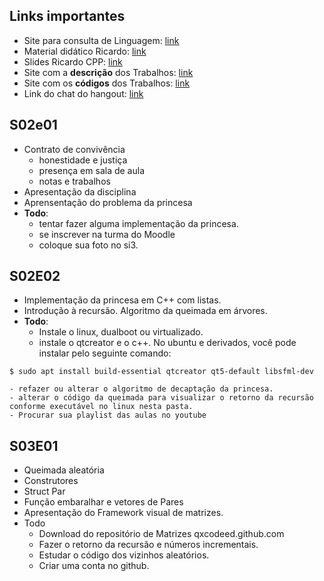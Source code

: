 ## Links importantes
- Site para consulta de Linguagem: [link](https://learncpp.com)
- Material didático Ricardo: [link](https://github.com/qxcodeed/material_didatico)
- Slides Ricardo CPP: [link](https://github.com/qxcodeed/material_didatico/raw/master/MINICURSO_C%2B%2B.pdf)
- Site com a **descrição** dos Trabalhos: [link](https://qxcodeed.github.io)
- Site com os **códigos** dos Trabalhos: [link](https://github.com/qxcodeed)
- Link do chat do hangout: [link](https://hangouts.google.com/group/sqJUUKHpl31cyYgl1)

## S02e01
- Contrato de convivência
    - honestidade e justiça
    - presença em sala de aula
    - notas e trabalhos
- Apresentação da disciplina
- Aprensentação do problema da princesa
- **Todo**:
    - tentar fazer alguma implementação da princesa.
    - se inscrever na turma do Moodle
    - coloque sua foto no si3.

## S02E02
- Implementação da princesa em C++ com listas.
- Introdução à recursão. Algoritmo da queimada em árvores.
- **Todo**:
    - Instale o linux, dualboot ou virtualizado.
    - instale o qtcreator e o c++. No ubuntu e derivados, você pode instalar pelo seguinte comando:

```
$ sudo apt install build-essential qtcreator qt5-default libsfml-dev    
``` 
    - refazer ou alterar o algoritmo de decaptação da princesa. 
    - alterar o código da queimada para visualizar o retorno da recursão conforme executável no linux nesta pasta.
    - Procurar sua playlist das aulas no youtube

## S03E01
- Queimada aleatória
- Construtores
- Struct Par
- Função embaralhar e vetores de Pares
- Apresentação do Framework visual de matrizes.
- Todo
    - Download do repositório de Matrizes qxcodeed.github.com
    - Fazer o retorno da recursão e números incrementais.
    - Estudar o código dos vizinhos aleatórios.
    - Criar uma conta no github.














